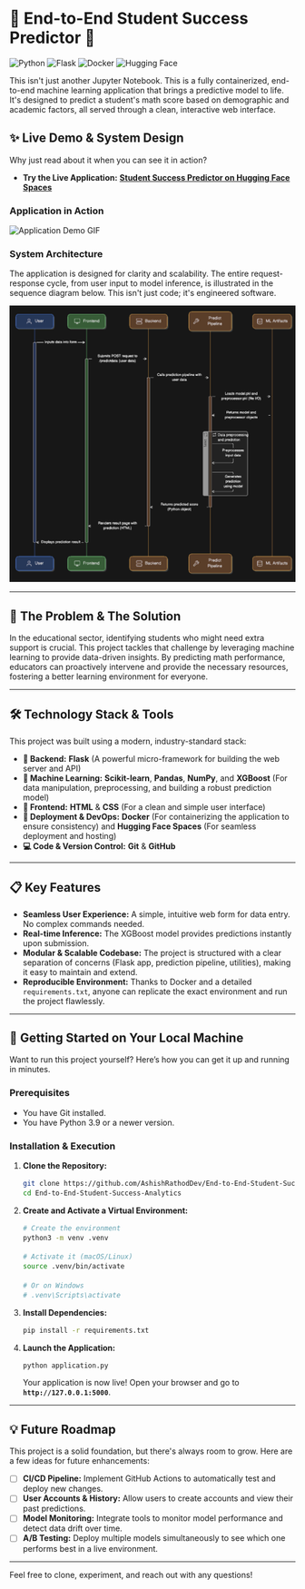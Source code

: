 # 🚀 End-to-End Student Success Predictor 🚀

![Python](https://img.shields.io/badge/Python-3.9%2B-3776AB?style=for-the-badge&logo=python)
![Flask](https://img.shields.io/badge/Flask-2.x-black?style=for-the-badge&logo=flask)
![Docker](https://img.shields.io/badge/Docker-2496ED?style=for-the-badge&logo=docker)
![Hugging Face](https://img.shields.io/badge/🤗%20Hugging%20Face-Spaces-yellow?style=for-the-badge)

This isn't just another Jupyter Notebook. This is a fully containerized, end-to-end machine learning application that brings a predictive model to life. It's designed to predict a student's math score based on demographic and academic factors, all served through a clean, interactive web interface.



## ✨ Live Demo & System Design

Why just read about it when you can see it in action?

*   **Try the Live Application:** [**Student Success Predictor on Hugging Face Spaces**](https://huggingface.co/spaces/rathodashish10/student-success-predictor)

### Application in Action
![Application Demo GIF](assets/app_demo.gif)

### System Architecture
The application is designed for clarity and scalability. The entire request-response cycle, from user input to model inference, is illustrated in the sequence diagram below. This isn't just code; it's engineered software.

![Architecture Sequence Diagram](assets/architecture.png)

---

## 🎯 The Problem & The Solution

In the educational sector, identifying students who might need extra support is crucial. This project tackles that challenge by leveraging machine learning to provide data-driven insights. By predicting math performance, educators can proactively intervene and provide the necessary resources, fostering a better learning environment for everyone.

---

## 🛠️ Technology Stack & Tools

This project was built using a modern, industry-standard stack:

*   **🐍 Backend:** **Flask** (A powerful micro-framework for building the web server and API)
*   **🤖 Machine Learning:** **Scikit-learn**, **Pandas**, **NumPy**, and **XGBoost** (For data manipulation, preprocessing, and building a robust prediction model)
*   **🎨 Frontend:** **HTML** & **CSS** (For a clean and simple user interface)
*   **🚀 Deployment & DevOps:** **Docker** (For containerizing the application to ensure consistency) and **Hugging Face Spaces** (For seamless deployment and hosting)
*   **💻 Code & Version Control:** **Git** & **GitHub**

---

## 📋 Key Features

*   **Seamless User Experience:** A simple, intuitive web form for data entry. No complex commands needed.
*   **Real-time Inference:** The XGBoost model provides predictions instantly upon submission.
*   **Modular & Scalable Codebase:** The project is structured with a clear separation of concerns (Flask app, prediction pipeline, utilities), making it easy to maintain and extend.
*   **Reproducible Environment:** Thanks to Docker and a detailed `requirements.txt`, anyone can replicate the exact environment and run the project flawlessly.

---

## 🏁 Getting Started on Your Local Machine

Want to run this project yourself? Here’s how you can get it up and running in minutes.

### Prerequisites
*   You have Git installed.
*   You have Python 3.9 or a newer version.

### Installation & Execution

1.  **Clone the Repository:**
    ```bash
    git clone https://github.com/AshishRathodDev/End-to-End-Student-Success-Analytics.git
    cd End-to-End-Student-Success-Analytics
    ```

2.  **Create and Activate a Virtual Environment:**
    ```bash
    # Create the environment
    python3 -m venv .venv

    # Activate it (macOS/Linux)
    source .venv/bin/activate
    
    # Or on Windows
    # .venv\Scripts\activate
    ```

3.  **Install Dependencies:**
    ```bash
    pip install -r requirements.txt
    ```

4.  **Launch the Application:**
    ```bash
    python application.py
    ```
    Your application is now live! Open your browser and go to **`http://127.0.0.1:5000`**.

---

## 💡 Future Roadmap

This project is a solid foundation, but there's always room to grow. Here are a few ideas for future enhancements:

*   [ ] **CI/CD Pipeline:** Implement GitHub Actions to automatically test and deploy new changes.
*   [ ] **User Accounts & History:** Allow users to create accounts and view their past predictions.
*   [ ] **Model Monitoring:** Integrate tools to monitor model performance and detect data drift over time.
*   [ ] **A/B Testing:** Deploy multiple models simultaneously to see which one performs best in a live environment.

---
Feel free to clone, experiment, and reach out with any questions!